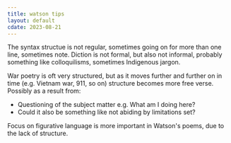 ```yaml
---
title: watson tips
layout: default
cdate: 2023-08-21
---
```


The syntax structue is not regular, sometimes going on for more than one line, sometimes note. Diction is not formal, but also not informal, probably something like colloquilisms, sometimes Indigenous jargon. 

War poetry is oft very structured, but as it moves further and further on in time (e.g. Vietnam war, 911, so on) structure becomes more free verse. Possibly as a result from:
- Questioning of the subject matter e.g. What am I doing here?
- Could it also be something like not abiding by limitations set?

Focus on figurative language is more important in Watson's poems, due to the lack of structure.
